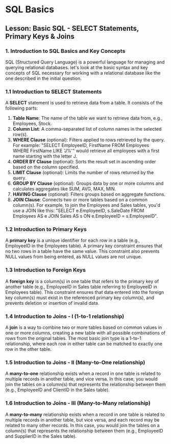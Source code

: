 # SQL Basics
Lesson: Basic SQL - SELECT Statements, Primary Keys & Joins
---------------------------------------------------------

### 1. Introduction to SQL Basics and Key Concepts

SQL (Structured Query Language) is a powerful language for managing and querying relational databases. let's look at the basic syntax and key concepts of SQL necessary for working with a relational database like the one described in the initial question.

### 1.1 Introduction to SELECT Statements

A **SELECT** statement is used to retrieve data from a table. It consists of the following parts:

1. **Table Name**: The name of the table we want to retrieve data from, e.g., Employees, Stock.
2. **Column List**: A comma-separated list of column names in the selected row(s).
3. **WHERE Clause** (optional): Filters applied to rows retrieved by the query. For example: "SELECT EmployeeID, FirstName FROM Employees WHERE FirstName LIKE 'J%'" would retrieve all employees with a first name starting with the letter J.
4. **ORDER BY Clause** (optional): Sorts the result set in ascending order based on the column specified.
5. **LIMIT Clause** (optional): Limits the number of rows returned by the query.
6. **GROUP BY Clause** (optional): Groups data by one or more columns and calculates aggregates like SUM, AVG, MAX, MIN.
7. **HAVING Clause** (optional): Filters groups based on aggregate functions.
8. **JOIN Clause**: Connects two or more tables based on a common column(s). For example, to join the Employees and Sales tables, you'd use a JOIN like this: "SELECT e.EmployeeID, s.SaleDate FROM Employees AS e JOIN Sales AS s ON e.EmployeeID = s.EmployeeID".

### 1.2 Introduction to Primary Keys

A **primary key** is a unique identifier for each row in a table (e.g., EmployeeID in the Employees table). A primary key constraint ensures that no two rows in a table have the same value. This constraint also prevents NULL values from being entered, as NULL values are not unique.

### 1.3 Introduction to Foreign Keys

A **foreign key** is a column(s) in one table that refers to the primary key of another table (e.g., EmployeeID in Sales table referring to EmployeeID in Employees table). This constraint ensures that data entered into the foreign key column(s) must exist in the referenced primary key column(s), and prevents deletion or insertion of invalid data.

### 1.4 Introduction to Joins - I (1-to-1 relationship)

A **join** is a way to combine two or more tables based on common values in one or more columns, creating a new table with all possible combinations of rows from the original tables. The most basic join type is a 1-to-1 relationship, where each row in either table can be matched to exactly one row in the other table.

### 1.5 Introduction to Joins - II (Many-to-One relationship)

A **many-to-one** relationship exists when a record in one table is related to multiple records in another table, and vice versa. In this case, you would join the tables on a column(s) that represents the relationship between them (e.g., EmployeeID and ClientID in the Sales table).

### 1.6 Introduction to Joins - III (Many-to-Many relationship)

A **many-to-many** relationship exists when a record in one table is related to multiple records in another table, but vice versa, and each record may be related to many other records. In this case, you would join the tables on a column(s) that represents the relationship between them (e.g., EmployeeID and SupplierID in the Sales table).
